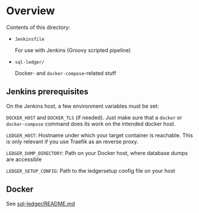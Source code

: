 # Overview

Contents of this directory:

* `Jenkinsfile`

    For use with Jenkins (Groovy scripted pipeline)

* `sql-ledger/`

    Docker- and `docker-compose`-related stuff


## Jenkins prerequisites

On the Jenkins host, a few environment variables must be set:

`DOCKER_HOST` and `DOCKER_TLS` (if needed). Just make sure that a `docker` or
`docker-compose` command does its work on the intended docker host.

`LEDGER_HOST`: Hostname under which your target container is reachable.
This is only relevant if you use Traefik as an reverse proxy.

`LEDGER_DUMP_DIRECTORY`: Path on your Docker host, where database dumps are accessible

`LEDGER_SETUP_CONFIG`: Path to the ledgersetup config file on your host


## Docker

See [sql-ledger/README.md](sql-ledger/README.md)




